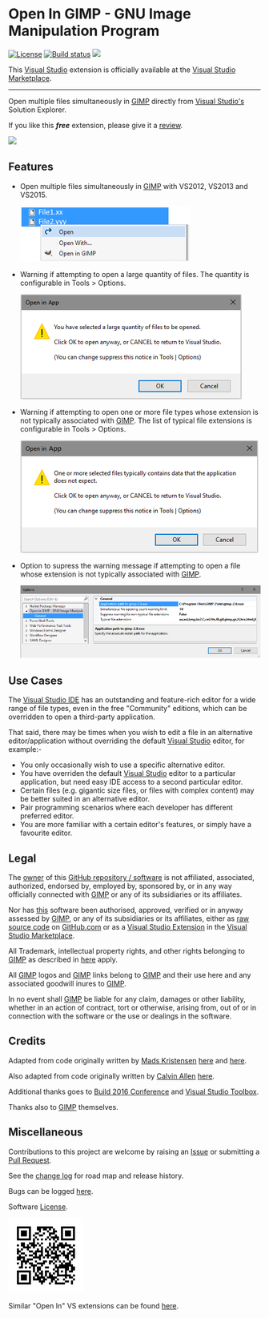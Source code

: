 [AppVeyorProjectUrl]: https://ci.appveyor.com/project/GregTrevellick/openingimp
[AppVeyorProjectBuildStatusBadgeSvg]: https://ci.appveyor.com/api/projects/status/d0bl0472merg43ta?svg=true
[GitHubPagesURL]: https://gregtrevellick.github.io/OpenInGimp/
[GitHubRepoURL]: https://github.com/GregTrevellick/OpenInGimp
[GitHubRepoIssuesURL]: https://github.com/GregTrevellick/OpenInGimp/issues
[GitHubRepoPullRequestsURL]: https://github.com/GregTrevellick/OpenInGimp/pulls
[ThirdPartyAppHomePage]: https://www.gimp.org/
[ThirdPartyAppOfficialLogo]: ThirdPartyLogo.png
[VersionNumberBadgeURL]: https://vsmarketplacebadge.apphb.com/version/GregTrevellick.OpeninGIMP-GNUImageManipulationProgram.svg
[VisualStudioURL]: https://www.visualstudio.com/
[VSMarketplaceUrl]: https://marketplace.visualstudio.com/items?itemName=GregTrevellick.OpeninGIMP-GNUImageManipulationProgram
[VSMarketplaceReviewsUrl]: https://marketplace.visualstudio.com/items?itemName=GregTrevellick.OpeninGIMP-GNUImageManipulationProgram#review-details

# Open In GIMP - GNU Image Manipulation Program

[![License](https://img.shields.io/github/license/gittools/gitlink.svg)](/LICENSE.txt)
[![Build status][AppVeyorProjectBuildStatusBadgeSvg]][AppVeyorProjectUrl]
[![][VersionNumberBadgeURL]][VSMarketplaceUrl]

This [Visual Studio][VisualStudioURL] extension is officially available at the [Visual Studio Marketplace][VSMarketplaceUrl].

---------------------------------------

<!--COPY START FOR VS GALLERY-->

Open multiple files simultaneously in [GIMP][ThirdPartyAppHomePage] directly from [Visual Studio's][VisualStudioURL] Solution Explorer.

If you like this ***free*** extension, please give it a [review][VSMarketplaceReviewsUrl].

[![][ThirdPartyAppOfficialLogo]][ThirdPartyAppHomePage]

## Features

- Open multiple files simultaneously in [GIMP][ThirdPartyAppHomePage] with VS2012, VS2013 and VS2015.

  ![](../Resources/ReadMeScreenShot_ContextMenu.png)

- Warning if attempting to open a large quantity of files. The quantity is configurable in Tools > Options.

  ![](../../ReadMeScreenShot_WarningLargeQuantity.png)

- Warning if attempting to open one or more file types whose extension is not typically associated with [GIMP][ThirdPartyAppHomePage]. The list of typical file extensions is configurable in Tools > Options.

  ![](../../ReadMeScreenShot_WarningNonTypical.png)

- Option to supress the warning message if attempting to open a file whose extension is not typically associated with [GIMP][ThirdPartyAppHomePage].

  ![](../Resources/ReadMeScreenShot_OptionsGeneral.png)

## Use Cases

The [Visual Studio IDE][VisualStudioURL] has an outstanding and feature-rich editor for a wide range of file types, even in the free "Community" editions, which can be overridden to open a third-party application.

That said, there may be times when you wish to edit a file in an alternative editor/application without overriding the default [Visual Studio][VisualStudioURL] editor, for example:-

- You only occasionally wish to use a specific alternative editor.
- You have overriden the default [Visual Studio][VisualStudioURL] editor to a particular application, but need easy IDE access to a second particular editor.
- Certain files (e.g. gigantic size files, or files with complex content) may be better suited in an alternative editor.
- Pair programming scenarios where each developer has different preferred editor.
- You are more familiar with a certain editor's features, or simply have a favourite editor.

<!--COPY END FOR VS GALLERY-->

## Legal

The [owner](https://github.com/GregTrevellick) of this [GitHub repository / software][GitHubRepoURL] is not affiliated, associated, authorized, endorsed by, employed by, sponsored by, or in any way officially connected with [GIMP][ThirdPartyAppHomePage] or any of its subsidiaries or its affiliates.

Nor has [this][GitHubRepoURL] software been authorised, approved, verified or in anyway assessed by [GIMP][ThirdPartyAppHomePage], or any of its subsidiaries or its affiliates, either as [raw source code][GitHubRepoURL] on [GitHub.com](https://github.com/) or as a [Visual Studio Extension][VSMarketplaceUrl] in the [Visual Studio Marketplace](https://marketplace.visualstudio.com/vs).

All Trademark, intellectual property rights, and other rights belonging to [GIMP][ThirdPartyAppHomePage] as described in [here][ThirdPartyAppHomePage] apply.

All [GIMP][ThirdPartyAppHomePage] logos and [GIMP][ThirdPartyAppHomePage] links belong to [GIMP][ThirdPartyAppHomePage] and their use here and any associated goodwill inures to [GIMP][ThirdPartyAppHomePage].

In no event shall [GIMP][ThirdPartyAppHomePage] be liable for any claim, damages or other liability, whether in an action of contract, tort or otherwise, arising from, out of or in connection with the software or the use or dealings in the software.

## Credits

Adapted from code originally written by [Mads Kristensen](https://github.com/madskristensen) [here](https://github.com/madskristensen/OpenInSublimeText/ "Open in Sublime Text") and [here](https://github.com/madskristensen/OpenInVsCode "Open in Visual Studio Code").

Also adapted from code originally written by [Calvin Allen](https://github.com/CalvinAllen) [here](https://github.com/CalvinAllen/OpenInNotepadPlusPlus).

Additional thanks goes to [Build 2016 Conference](https://channel9.msdn.com/Events/Build/2016/B886) and [Visual Studio Toolbox](https://channel9.msdn.com/Shows/Visual-Studio-Toolbox/Extensions-by-Mads-Kristensen).

Thanks also to [GIMP][ThirdPartyAppHomePage] themselves.

## Miscellaneous

Contributions to this project are welcome by raising an [Issue][GitHubRepoIssuesURL] or submitting a [Pull Request][GitHubRepoPullRequestsURL].

See the [change log](CHANGELOG.md) for road map and release history.

Bugs can be logged [here][GitHubRepoIssuesURL].

Software [License](/LICENSE.txt).

[![](chart.png)][GitHubPagesURL]

Similar "Open In" VS extensions can be found [here](https://marketplace.visualstudio.com/search?term=trevellick&target=VS&sortBy=Relevance).